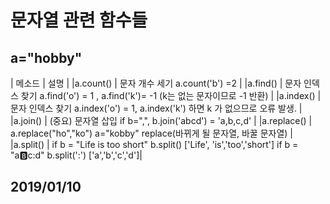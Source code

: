 # 문자열 관련 함수들 

## a="hobby"

| 메소드 | 설명 |
|a.count() | 문자 개수 세기  a.count('b') =2 |
|a.find() | 문자 인덱스 찾기 a.find('o') = 1 , a.find('k')= -1 (k는 없는 문자이므로 -1 반환) |
|a.index() | 문자 인덱스 찾기 a.index('o') = 1, a.index('k') 하면 k 가 없으므로 오류 발생. |
|a.join() | (중요) 문자열 삽입 if b=",", b.join('abcd') = 'a,b,c,d'  |
|a.replace() | a.replace("ho","ko") a="kobby" replace(바뀌게 될 문자열, 바꿀 문자열) |
|a.split() | if b = "Life is too short" b.split() ['Life', 'is','too','short'] if b = "a:b:c:d" b.split(':') ['a','b','c','d']|



## 2019/01/10
